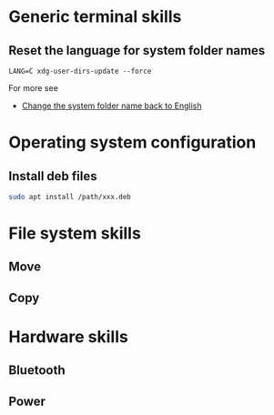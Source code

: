 
# Generic terminal skills
## Reset the language for system folder names
```
LANG=C xdg-user-dirs-update --force
```
For more see
- [Change the system folder name back to English](https://askubuntu.com/questions/398555/change-the-system-folder-name-back-to-english)
# Operating system configuration
## Install deb files
```bash
sudo apt install /path/xxx.deb
```
# File system skills
## Move
## Copy
# Hardware skills
## Bluetooth
## Power
